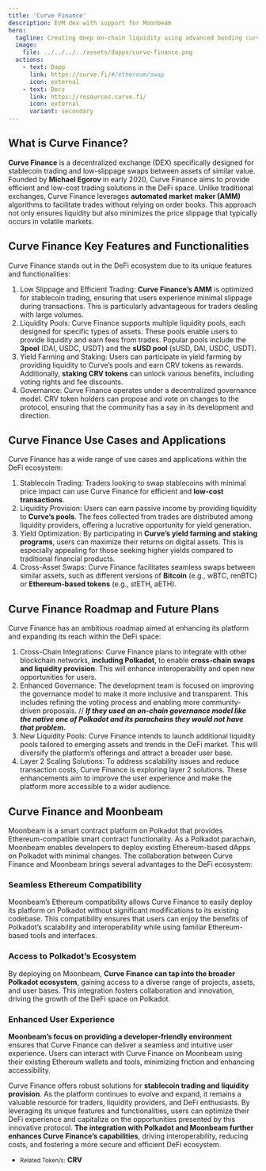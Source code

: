 ```yaml
---
title: 'Curve Finance'
description: EVM dex with support for Moonbeam
hero:
  tagline: Creating deep on-chain liquidity using advanced bonding curves
  image: 
    file: ../../../../assets/dapps/curve-finance.png
  actions:
    - text: Dapp
      link: https://curve.fi/#/ethereum/swap
      icon: external
    - text: Docs
      link: https://resources.curve.fi/
      icon: external
      variant: secondary
---
```



## What is Curve Finance?
**Curve Finance** is a decentralized exchange (DEX) specifically designed for stablecoin trading and low-slippage swaps between assets of similar value. Founded by **Michael Egorov** in early 2020, Curve Finance aims to provide efficient and low-cost trading solutions in the DeFi space. Unlike traditional exchanges, Curve Finance leverages **automated market maker (AMM)** algorithms to facilitate trades without relying on order books. This approach not only ensures liquidity but also minimizes the price slippage that typically occurs in volatile markets.

## Curve Finance Key Features and Functionalities
Curve Finance stands out in the DeFi ecosystem due to its unique features and functionalities:

1. Low Slippage and Efficient Trading: **Curve Finance’s AMM** is optimized for stablecoin trading, ensuring that users experience minimal slippage during transactions. This is particularly advantageous for traders dealing with large volumes.
2. Liquidity Pools: Curve Finance supports multiple liquidity pools, each designed for specific types of assets. These pools enable users to provide liquidity and earn fees from trades. Popular pools include the **3pool** (DAI, USDC, USDT) and the **sUSD pool** (sUSD, DAI, USDC, USDT).
3. Yield Farming and Staking: Users can participate in yield farming by providing liquidity to Curve’s pools and earn CRV tokens as rewards. Additionally, **staking CRV tokens** can unlock various benefits, including voting rights and fee discounts.
4. Governance: Curve Finance operates under a decentralized governance model. CRV token holders can propose and vote on changes to the protocol, ensuring that the community has a say in its development and direction.

## Curve Finance Use Cases and Applications

Curve Finance has a wide range of use cases and applications within the DeFi ecosystem:
1. Stablecoin Trading: Traders looking to swap stablecoins with minimal price impact can use Curve Finance for efficient and **low-cost transactions**.
2. Liquidity Provision: Users can earn passive income by providing liquidity to **Curve’s pools**. The fees collected from trades are distributed among liquidity providers, offering a lucrative opportunity for yield generation.
3. Yield Optimization: By participating in **Curve’s yield farming and staking programs**, users can maximize their returns on digital assets. This is especially appealing for those seeking higher yields compared to traditional financial products.
4. Cross-Asset Swaps: Curve Finance facilitates seamless swaps between similar assets, such as different versions of **Bitcoin** (e.g., wBTC, renBTC) or **Ethereum-based tokens** (e.g., stETH, aETH).

## Curve Finance Roadmap and Future Plans
Curve Finance has an ambitious roadmap aimed at enhancing its platform and expanding its reach within the DeFi space:

1. Cross-Chain Integrations: Curve Finance plans to integrate with other blockchain networks, **including Polkadot**, to enable **cross-chain swaps and liquidity provision**. This will enhance interoperability and open new opportunities for users.
2. Enhanced Governance: The development team is focused on improving the governance model to make it more inclusive and transparent. This includes refining the voting process and enabling more community-driven proposals. // ***If they used an on-chain governance model like the native one of Polkadot and its parachains they would not have that problem.***
3. New Liquidity Pools: Curve Finance intends to launch additional liquidity pools tailored to emerging assets and trends in the DeFi market. This will diversify the platform’s offerings and attract a broader user base.
4. Layer 2 Scaling Solutions: To address scalability issues and reduce transaction costs, Curve Finance is exploring layer 2 solutions. These enhancements aim to improve the user experience and make the platform more accessible to a wider audience.

## Curve Finance and Moonbeam
Moonbeam is a smart contract platform on Polkadot that provides Ethereum-compatible smart contract functionality. As a Polkadot parachain, Moonbeam enables developers to deploy existing Ethereum-based dApps on Polkadot with minimal changes. The collaboration between Curve Finance and Moonbeam brings several advantages to the DeFi ecosystem:

### Seamless Ethereum Compatibility
Moonbeam’s Ethereum compatibility allows Curve Finance to easily deploy its platform on Polkadot without significant modifications to its existing codebase. This compatibility ensures that users can enjoy the benefits of Polkadot’s scalability and interoperability while using familiar Ethereum-based tools and interfaces.

### Access to Polkadot’s Ecosystem
By deploying on Moonbeam, **Curve Finance can tap into the broader Polkadot ecosystem**, gaining access to a diverse range of projects, assets, and user bases. This integration fosters collaboration and innovation, driving the growth of the DeFi space on Polkadot.

### Enhanced User Experience
**Moonbeam’s focus on providing a developer-friendly environment** ensures that Curve Finance can deliver a seamless and intuitive user experience. Users can interact with Curve Finance on Moonbeam using their existing Ethereum wallets and tools, minimizing friction and enhancing accessibility.

Curve Finance offers robust solutions for **stablecoin trading and liquidity provision**. As the platform continues to evolve and expand, it remains a valuable resource for traders, liquidity providers, and DeFi enthusiasts. By leveraging its unique features and functionalities, users can optimize their DeFi experience and capitalize on the opportunities presented by this innovative protocol. **The integration with Polkadot and Moonbeam further enhances Curve Finance’s capabilities**, driving interoperability, reducing costs, and fostering a more secure and efficient DeFi ecosystem.

- <small>Related Token/s:</small> **CRV**
